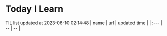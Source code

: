 # Today I Learn 
TIL list updated at 2023-06-10 02:14:48
| name | url | updated time |
| :--- | -- | -- |

